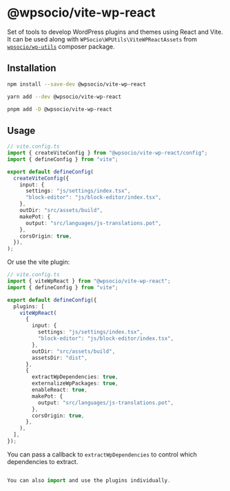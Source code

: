 # @wpsocio/vite-wp-react

Set of tools to develop WordPress plugins and themes using React and Vite. It can be used along with `WPSocio\WPUtils\ViteWPReactAssets` from [`wpsocio/wp-utils`](https://packagist.org/packages/wpsocio/wp-utils) composer package.

## Installation

```sh
npm install --save-dev @wpsocio/vite-wp-react
```

```sh
yarn add --dev @wpsocio/vite-wp-react
```

```sh
pnpm add -D @wpsocio/vite-wp-react
```

## Usage

```ts
// vite.config.ts
import { createViteConfig } from "@wpsocio/vite-wp-react/config";
import { defineConfig } from "vite";

export default defineConfig(
  createViteConfig({
    input: {
      settings: "js/settings/index.tsx",
      "block-editor": "js/block-editor/index.tsx",
    },
    outDir: "src/assets/build",
    makePot: {
      output: "src/languages/js-translations.pot",
    },
    corsOrigin: true,
  }),
);
```

Or use the vite plugin:

```ts
// vite.config.ts
import { viteWpReact } from "@wpsocio/vite-wp-react";
import { defineConfig } from "vite";

export default defineConfig({
  plugins: [
    viteWpReact(
      {
        input: {
          settings: "js/settings/index.tsx",
          "block-editor": "js/block-editor/index.tsx",
        },
        outDir: "src/assets/build",
        assetsDir: "dist",
      },
      {
        extractWpDependencies: true,
        externalizeWpPackages: true,
        enableReact: true,
        makePot: {
          output: "src/languages/js-translations.pot",
        },
        corsOrigin: true,
      },
    ),
  ],
});
```

You can pass a callback to `extractWpDependencies` to control which dependencies to extract.

```ts

You can also import and use the plugins individually.
```
